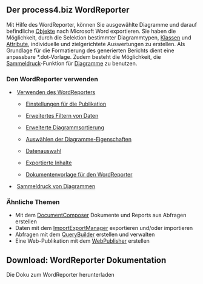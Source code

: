 
## Der process4.biz WordReporter

Mit Hilfe des WordReporter, können Sie ausgewählte Diagramme und darauf
befindliche [Objekte](Objekt) nach Microsoft Word exportieren. Sie haben
die Möglichkeit, durch die Selektion bestimmter Diagrammtypen,
[Klassen](Klasse) und [Attribute](Attributgruppe_Attribut), individuelle
und zielgerichtete Auswertungen zu erstellen. Als Grundlage für die
Formatierung des generierten Berichts dient eine anpassbare
\*.dot-Vorlage. Zudem besteht die Möglichkeit, die
[Sammeldruck](Sammeldruck_von_Diagrammen)-Funktion für
[Diagramme](Diagramm) zu benutzen.

### Den WordReporter verwenden

-    [Verwenden des WordReporters](Verwenden_des_WordReporters)

    -    [Einstellungen für die
        Publikation](Einstellungen_für_die_Publikation) 

    -    [Erweitertes Filtern von Daten](Erweitertes_Filtern_von_Daten)

    -    [Erweiterte Diagrammsortierung](Erweiterte_Diagrammsortierung)

    -    [Auswählen der
        Diagramme-Eigenschaften](Auswählen_der_Diagramme-Eigenschaften)

    -    [Datenauswahl](Datenauswahl)

    -    [Exportierte Inhalte](Exportierte_Inhalte)

    -    [Dokumentenvorlage für den
        WordReporter](Dokumentenvorlage_für_den_WordReporter)

-    [Sammeldruck von Diagrammen](Sammeldruck_von_Diagrammen)

### Ähnliche Themen

-   Mit dem [DocumentComposer](DocumentComposer) Dokumente und Reports
    aus Abfragen erstellen
-   Daten mit dem [ImportExportManager](ImportExportManager) exportieren
    und/oder importieren
-   Abfragen mit dem [QueryBuilder](QueryBuilder) erstellen und
    verwalten
-   Eine Web-Publikation mit dem
    [WebPublisher](http://help.process4.biz/confluence/display/DOC/WebPublisher)
    erstellen

## Download: WordReporter Dokumentation

Die Doku zum WordReporter herunterladen
